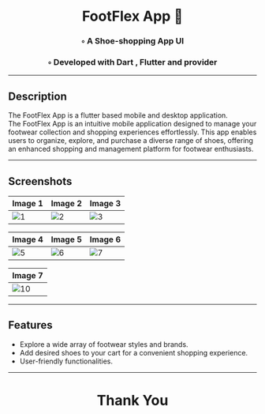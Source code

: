 
<div align="center">
<h1 align="center">

<br>  
FootFlex App  👟 
</h1>
<h3>◦ A Shoe-shopping App UI</h3>
<h3>◦ Developed with Dart , Flutter and provider </h3> 


</div>

---

## Description

The FootFlex App is a flutter based mobile and desktop application. <br>
The FootFlex App is an intuitive mobile application designed to manage your footwear collection and shopping experiences effortlessly.
This app enables users to organize, explore, and purchase a diverse range of shoes, offering an enhanced shopping and management platform for footwear enthusiasts.

---
## Screenshots 


| Image 1 | Image 2 | Image 3| 
| ------- | ------- |------- |
| ![1](https://github.com/chinmaywali/FootFlex-app/assets/123446377/b3318ba8-0fcd-4219-8dbb-77228688c41f) | ![2](https://github.com/chinmaywali/FootFlex-app/assets/123446377/cb9bb836-5bc1-4d9a-80d7-5224c561c589) |![3](https://github.com/chinmaywali/FootFlex-app/assets/123446377/de23af18-8760-4ebf-aaf7-b78dbfa03bba) |

| Image 4 | Image 5 | Image 6| 
| ------- | ------- |------- |
| ![5](https://github.com/chinmaywali/FootFlex-app/assets/123446377/54ca10c8-a6a0-45c8-8010-8b2f3f8fc3af) | ![6](https://github.com/chinmaywali/FootFlex-app/assets/123446377/6d59bc85-6433-4622-880d-e7750ea4ab09) |![7](https://github.com/chinmaywali/FootFlex-app/assets/123446377/6649150a-164a-4e87-9883-b533cd97a5e4) |


| Image 7 |
| ------- |
| ![10](https://github.com/chinmaywali/FootFlex-app/assets/123446377/aa7c24c5-14c7-4eee-8942-b586291bc225)|


----

## Features

- Explore a wide array of footwear styles and brands.
- Add desired shoes to your cart for a convenient shopping experience.
- User-friendly functionalities.

---
 
<div align="center">
<h1>Thank You</h1>
</div>

  
